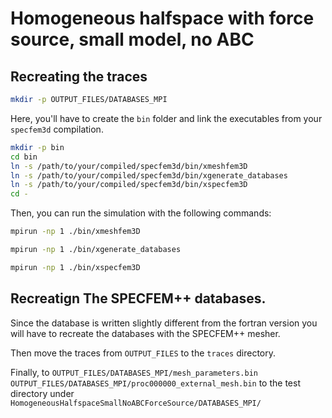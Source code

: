 # Homogeneous halfspace with force source, small model, no ABC

## Recreating the traces

```bash
mkdir -p OUTPUT_FILES/DATABASES_MPI
```

Here, you'll have to create the `bin` folder and link the executables from your `specfem3d` compilation.

```bash
mkdir -p bin
cd bin
ln -s /path/to/your/compiled/specfem3d/bin/xmeshfem3D
ln -s /path/to/your/compiled/specfem3d/bin/xgenerate_databases
ln -s /path/to/your/compiled/specfem3d/bin/xspecfem3D
cd -
```

Then, you can run the simulation with the following commands:

```bash
mpirun -np 1 ./bin/xmeshfem3D
```

```bash
mpirun -np 1 ./bin/xgenerate_databases
```

```bash
mpirun -np 1 ./bin/xspecfem3D
```


## Recreatign The SPECFEM++ databases.

Since the database is written slightly different from the fortran version you
will have to recreate the databases with the SPECFEM++ mesher.

Then move the traces from `OUTPUT_FILES` to the `traces` directory.

Finally, to
`OUTPUT_FILES/DATABASES_MPI/mesh_parameters.bin`
`OUTPUT_FILES/DATABASES_MPI/proc000000_external_mesh.bin` to the test directory
under `HomogeneousHalfspaceSmallNoABCForceSource/DATABASES_MPI/`
